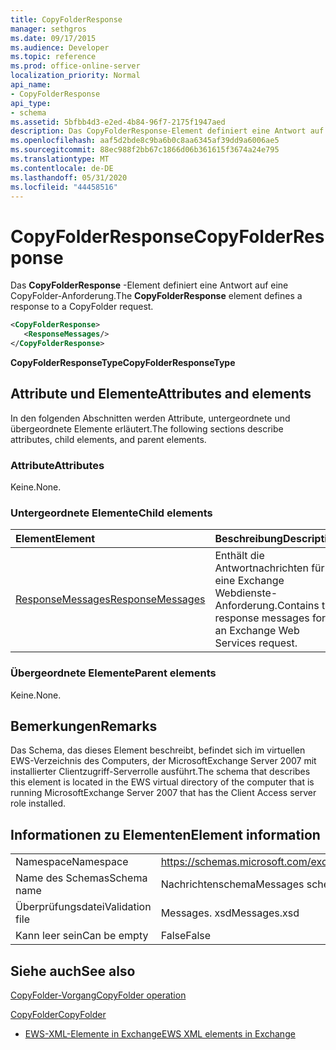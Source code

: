 ```yaml
---
title: CopyFolderResponse
manager: sethgros
ms.date: 09/17/2015
ms.audience: Developer
ms.topic: reference
ms.prod: office-online-server
localization_priority: Normal
api_name:
- CopyFolderResponse
api_type:
- schema
ms.assetid: 5bfbb4d3-e2ed-4b84-96f7-2175f1947aed
description: Das CopyFolderResponse-Element definiert eine Antwort auf eine CopyFolder-Anforderung.
ms.openlocfilehash: aaf5d2bde8c9ba6b0c8aa6345af39dd9a6006ae5
ms.sourcegitcommit: 88ec988f2bb67c1866d06b361615f3674a24e795
ms.translationtype: MT
ms.contentlocale: de-DE
ms.lasthandoff: 05/31/2020
ms.locfileid: "44458516"
---
```

# <a name="copyfolderresponse"></a><span data-ttu-id="f9ca7-103">CopyFolderResponse</span><span class="sxs-lookup"><span data-stu-id="f9ca7-103">CopyFolderResponse</span></span>

<span data-ttu-id="f9ca7-104">Das **CopyFolderResponse** -Element definiert eine Antwort auf eine CopyFolder-Anforderung.</span><span class="sxs-lookup"><span data-stu-id="f9ca7-104">The **CopyFolderResponse** element defines a response to a CopyFolder request.</span></span> 
  
```xml
<CopyFolderResponse>
   <ResponseMessages/>
</CopyFolderResponse>
```

 <span data-ttu-id="f9ca7-105">**CopyFolderResponseType**</span><span class="sxs-lookup"><span data-stu-id="f9ca7-105">**CopyFolderResponseType**</span></span>
## <a name="attributes-and-elements"></a><span data-ttu-id="f9ca7-106">Attribute und Elemente</span><span class="sxs-lookup"><span data-stu-id="f9ca7-106">Attributes and elements</span></span>

<span data-ttu-id="f9ca7-107">In den folgenden Abschnitten werden Attribute, untergeordnete und übergeordnete Elemente erläutert.</span><span class="sxs-lookup"><span data-stu-id="f9ca7-107">The following sections describe attributes, child elements, and parent elements.</span></span>
  
### <a name="attributes"></a><span data-ttu-id="f9ca7-108">Attribute</span><span class="sxs-lookup"><span data-stu-id="f9ca7-108">Attributes</span></span>

<span data-ttu-id="f9ca7-109">Keine.</span><span class="sxs-lookup"><span data-stu-id="f9ca7-109">None.</span></span>
  
### <a name="child-elements"></a><span data-ttu-id="f9ca7-110">Untergeordnete Elemente</span><span class="sxs-lookup"><span data-stu-id="f9ca7-110">Child elements</span></span>

|<span data-ttu-id="f9ca7-111">**Element**</span><span class="sxs-lookup"><span data-stu-id="f9ca7-111">**Element**</span></span>|<span data-ttu-id="f9ca7-112">**Beschreibung**</span><span class="sxs-lookup"><span data-stu-id="f9ca7-112">**Description**</span></span>|
|:-----|:-----|
|[<span data-ttu-id="f9ca7-113">ResponseMessages</span><span class="sxs-lookup"><span data-stu-id="f9ca7-113">ResponseMessages</span></span>](responsemessages.md) <br/> |<span data-ttu-id="f9ca7-114">Enthält die Antwortnachrichten für eine Exchange Webdienste-Anforderung.</span><span class="sxs-lookup"><span data-stu-id="f9ca7-114">Contains the response messages for an Exchange Web Services request.</span></span>  <br/> |
   
### <a name="parent-elements"></a><span data-ttu-id="f9ca7-115">Übergeordnete Elemente</span><span class="sxs-lookup"><span data-stu-id="f9ca7-115">Parent elements</span></span>

<span data-ttu-id="f9ca7-116">Keine.</span><span class="sxs-lookup"><span data-stu-id="f9ca7-116">None.</span></span>
  
## <a name="remarks"></a><span data-ttu-id="f9ca7-117">Bemerkungen</span><span class="sxs-lookup"><span data-stu-id="f9ca7-117">Remarks</span></span>

<span data-ttu-id="f9ca7-118">Das Schema, das dieses Element beschreibt, befindet sich im virtuellen EWS-Verzeichnis des Computers, der MicrosoftExchange Server 2007 mit installierter Clientzugriff-Serverrolle ausführt.</span><span class="sxs-lookup"><span data-stu-id="f9ca7-118">The schema that describes this element is located in the EWS virtual directory of the computer that is running MicrosoftExchange Server 2007 that has the Client Access server role installed.</span></span>
  
## <a name="element-information"></a><span data-ttu-id="f9ca7-119">Informationen zu Elementen</span><span class="sxs-lookup"><span data-stu-id="f9ca7-119">Element information</span></span>

|||
|:-----|:-----|
|<span data-ttu-id="f9ca7-120">Namespace</span><span class="sxs-lookup"><span data-stu-id="f9ca7-120">Namespace</span></span>  <br/> |https://schemas.microsoft.com/exchange/services/2006/messages  <br/> |
|<span data-ttu-id="f9ca7-121">Name des Schemas</span><span class="sxs-lookup"><span data-stu-id="f9ca7-121">Schema name</span></span>  <br/> |<span data-ttu-id="f9ca7-122">Nachrichtenschema</span><span class="sxs-lookup"><span data-stu-id="f9ca7-122">Messages schema</span></span>  <br/> |
|<span data-ttu-id="f9ca7-123">Überprüfungsdatei</span><span class="sxs-lookup"><span data-stu-id="f9ca7-123">Validation file</span></span>  <br/> |<span data-ttu-id="f9ca7-124">Messages. xsd</span><span class="sxs-lookup"><span data-stu-id="f9ca7-124">Messages.xsd</span></span>  <br/> |
|<span data-ttu-id="f9ca7-125">Kann leer sein</span><span class="sxs-lookup"><span data-stu-id="f9ca7-125">Can be empty</span></span>  <br/> |<span data-ttu-id="f9ca7-126">False</span><span class="sxs-lookup"><span data-stu-id="f9ca7-126">False</span></span>  <br/> |
   
## <a name="see-also"></a><span data-ttu-id="f9ca7-127">Siehe auch</span><span class="sxs-lookup"><span data-stu-id="f9ca7-127">See also</span></span>



[<span data-ttu-id="f9ca7-128">CopyFolder-Vorgang</span><span class="sxs-lookup"><span data-stu-id="f9ca7-128">CopyFolder operation</span></span>](copyfolder-operation.md)
  
[<span data-ttu-id="f9ca7-129">CopyFolder</span><span class="sxs-lookup"><span data-stu-id="f9ca7-129">CopyFolder</span></span>](copyfolder.md)


- [<span data-ttu-id="f9ca7-130">EWS-XML-Elemente in Exchange</span><span class="sxs-lookup"><span data-stu-id="f9ca7-130">EWS XML elements in Exchange</span></span>](ews-xml-elements-in-exchange.md)

